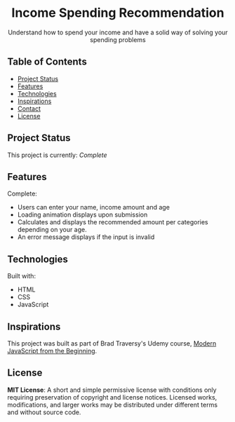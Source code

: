 <h1 align="center">Income Spending Recommendation</h1>
<p align="center">Understand how to spend your income and have a solid way of solving your spending problems</p>

## Table of Contents
* [Project Status](#project-status)
* [Features](#features)
* [Technologies](#technologies)
* [Inspirations](#inspirations)
* [Contact](#contact)
* [License](#license)

## Project Status
This project is currently: _Complete_

## Features
Complete:
* Users can enter your name, income amount and age
* Loading animation displays upon submission
* Calculates and displays the recommended amount per categories depending on your age.
* An error message displays if the input is invalid


## Technologies
Built with:
* HTML
* CSS
* JavaScript

## Inspirations
This project was built as part of Brad Traversy's Udemy course, [Modern JavaScript from the Beginning](https://www.udemy.com/modern-javascript-from-the-beginning/).

## License
**MIT License**: 
A short and simple permissive license with conditions only requiring preservation of copyright and license notices. Licensed works, modifications, and larger works may be distributed under different terms and without source code.
